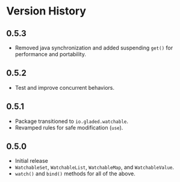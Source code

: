 # Version History

## 0.5.3
* Removed java synchronization and added suspending `get()` for performance and portability.

## 0.5.2
* Test and improve concurrent behaviors.

## 0.5.1

* Package transitioned to `io.gladed.watchable`.
* Revamped rules for safe modification (`use`).

## 0.5.0

* Initial release
* `WatchableSet`, `WatchableList`, `WatchableMap`, and `WatchableValue`.
* `watch()` and `bind()` methods for all of the above.
